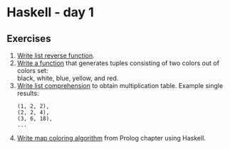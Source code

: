 # Haskell - day 1

## Exercises
1. [Write list reverse function](./reverse.hs).
2. [Write a function](./colors.hs) that generates tuples consisting of two colors out of colors set:\
   black, white, blue, yellow, and red.
3. [Write list comprehension](./) to obtain multiplication table. Example single results:
   ```plain
   (1, 2, 2),
   (2, 2, 4),
   (3, 6, 18),
   ...
   ```
4. [Write map coloring algorithm](./) from Prolog chapter using Haskell.